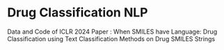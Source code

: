 # Drug Classification NLP
 Data and Code of ICLR 2024 Paper : When SMILES have Language: Drug Classification using Text Classification Methods on Drug SMILES Strings
